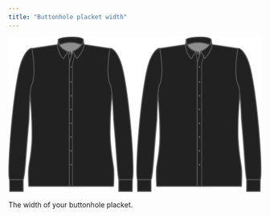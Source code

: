 ```yaml
---
title: "Buttonhole placket width"
---
```


![Buttonhole placket width](buttonholeplacketwidth.svg)

The width of your buttonhole placket.




